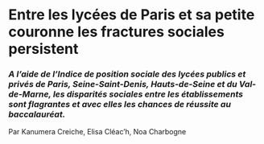 # Entre les lycées de Paris et sa petite couronne les fractures sociales persistent 

### _A l’aide de l’Indice de position sociale des lycées publics et privés de Paris, Seine-Saint-Denis, Hauts-de-Seine et du Val-de-Marne, les disparités sociales entre les établissements sont flagrantes et avec elles les chances de réussite au baccalauréat._ ###

Par Kanumera Creiche, Elisa Cléac’h, Noa Charbogne 


<div class="flourish-embed flourish-scatter" data-src="visualisation/17343785"><script src="https://public.flourish.studio/resources/embed.js"></script></div>
